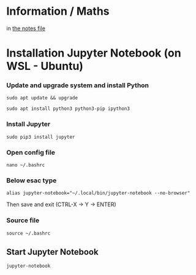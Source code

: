 # Information / Maths
in [the notes file](NOTES.md)

# Installation Jupyter Notebook (on WSL - Ubuntu)

### Update and upgrade system and install Python
```
sudo apt update && upgrade

sudo apt install python3 python3-pip ipython3
```

### Install Jupyter
```
sudo pip3 install jupyter
```

### Open config file
```
nano ~/.bashrc
```

### Below **esac** type
```
alias jupyter-notebook="~/.local/bin/jupyter-notebook --no-browser"
```
Then save and exit (CTRL-X -> Y -> ENTER)

### Source file
```
source ~/.bashrc
```

## Start Jupyter Notebook
```
jupyter-notebook
```
